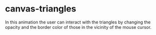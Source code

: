 # canvas-triangles
In this animation the user can interact with the triangles by changing the opacity and the border color of those in the vicinity of the mouse cursor.

